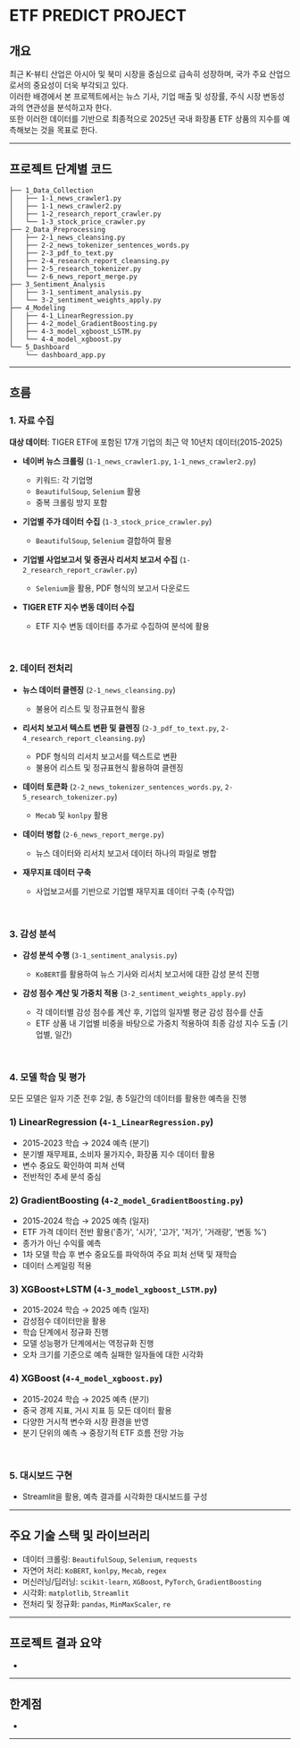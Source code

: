 # ETF PREDICT PROJECT


## 개요

최근 K-뷰티 산업은 아시아 및 북미 시장을 중심으로 급속히 성장하며, 국가 주요 산업으로서의 중요성이 더욱 부각되고 있다.    
이러한 배경에서 본 프로젝트에서는 뉴스 기사, 기업 매출 및 성장률, 주식 시장 변동성과의 연관성을 분석하고자 한다.     
또한 이러한 데이터를 기반으로 최종적으로 2025년 국내 화장품 ETF 상품의 지수를 예측해보는 것을 목표로 한다.    

---

## 프로젝트 단계별 코드

```
├── 1_Data_Collection
│   ├── 1-1_news_crawler1.py
│   ├── 1-1_news_crawler2.py
│   ├── 1-2_research_report_crawler.py
│   └── 1-3_stock_price_crawler.py
├── 2_Data_Preprocessing
│   ├── 2-1_news_cleansing.py
│   ├── 2-2_news_tokenizer_sentences_words.py
│   ├── 2-3_pdf_to_text.py
│   ├── 2-4_research_report_cleansing.py
│   ├── 2-5_research_tokenizer.py
│   └── 2-6_news_report_merge.py
├── 3_Sentiment_Analysis
│   ├── 3-1_sentiment_analysis.py
│   └── 3-2_sentiment_weights_apply.py
├── 4_Modeling
│   ├── 4-1_LinearRegression.py
│   ├── 4-2_model_GradientBoosting.py
│   ├── 4-3_model_xgboost_LSTM.py
│   └── 4-4_model_xgboost.py
└── 5_Dashboard
    └── dashboard_app.py
```

---

## 흐름

### 1. 자료 수집  

**대상 데이터**: TIGER ETF에 포함된 17개 기업의 최근 약 10년치 데이터(2015-2025)

- **네이버 뉴스 크롤링** (`1-1_news_crawler1.py`, `1-1_news_crawler2.py`)  
  - 키워드: 각 기업명  
  - `BeautifulSoup`, `Selenium` 활용  
  - 중복 크롤링 방지 포함

- **기업별 주가 데이터 수집** (`1-3_stock_price_crawler.py`)
  - `BeautifulSoup`, `Selenium` 결합하여 활용

- **기업별 사업보고서 및 증권사 리서치 보고서 수집** (`1-2_research_report_crawler.py`)  
  - `Selenium`을 활용, PDF 형식의 보고서 다운로드

- **TIGER ETF 지수 변동 데이터 수집**  
  - ETF 지수 변동 데이터를 추가로 수집하여 분석에 활용

<br>

### 2. 데이터 전처리

- **뉴스 데이터 클렌징** (`2-1_news_cleansing.py`)  
  - 불용어 리스트 및 정규표현식 활용

- **리서치 보고서 텍스트 변환 및 클렌징** (`2-3_pdf_to_text.py`, `2-4_research_report_cleansing.py`)  
  - PDF 형식의 리서치 보고서를 텍스트로 변환  
  - 불용어 리스트 및 정규표현식 활용하여 클렌징

- **데이터 토큰화** (`2-2_news_tokenizer_sentences_words.py`, `2-5_research_tokenizer.py`)  
  - `Mecab` 및 `konlpy` 활용

- **데이터 병합** (`2-6_news_report_merge.py`)  
  - 뉴스 데이터와 리서치 보고서 데이터 하나의 파일로 병합

- **재무지표 데이터 구축**  
  - 사업보고서를 기반으로 기업별 재무지표 데이터 구축 (수작업)

<br>

### 3. 감성 분석

- **감성 분석 수행** (`3-1_sentiment_analysis.py`)  
  - `KoBERT`를 활용하여 뉴스 기사와 리서치 보고서에 대한 감성 분석 진행

- **감성 점수 계산 및 가중치 적용** (`3-2_sentiment_weights_apply.py`)  
  - 각 데이터별 감성 점수를 계산 후, 기업의 일자별 평균 감성 점수를 산출  
  - ETF 상품 내 기업별 비중을 바탕으로 가중치 적용하여 최종 감성 지수 도출 (기업별, 일간)

<br>

### 4. 모델 학습 및 평가

모든 모델은 일자 기준 전후 2일, 총 5일간의 데이터를 활용한 예측을 진행

### 1) LinearRegression (`4-1_LinearRegression.py`)  
- 2015-2023 학습 → 2024 예측 (분기)  
- 분기별 재무제표, 소비자 물가지수, 화장품 지수 데이터 활용  
- 변수 중요도 확인하여 피쳐 선택  
- 전반적인 추세 분석 중심  

### 2) GradientBoosting (`4-2_model_GradientBoosting.py`)
- 2015-2024 학습 → 2025 예측 (일자)   
- ETF 가격 데이터 전반 활용('종가', '시가', '고가', '저가', '거래량', '변동 %')  
- 종가가 아닌 수익률 예측  
- 1차 모델 학습 후 변수 중요도를 파악하여 주요 피처 선택 및 재학습  
- 데이터 스케일링 적용

### 3) XGBoost+LSTM (`4-3_model_xgboost_LSTM.py`)  
- 2015-2024 학습 → 2025 예측 (일자)   
- 감성점수 데이터만을 활용  
- 학습 단계에서 정규화 진행  
- 모델 성능평가 단계에서는 역정규화 진행  
- 오차 크기를 기준으로 예측 실패한 일자들에 대한 시각화

### 4) XGBoost (`4-4_model_xgboost.py`)  
- 2015-2024 학습 → 2025 예측 (분기)   
- 중국 경제 지표, 거시 지표 등 모든 데이터 활용  
- 다양한 거시적 변수와 시장 환경을 반영   
- 분기 단위의 예측 → 중장기적 ETF 흐름 전망 가능

<br>

### 5. 대시보드 구현

- Streamlit을 활용, 예측 결과를 시각화한 대시보드를 구성

---

## 주요 기술 스택 및 라이브러리

- 데이터 크롤링: `BeautifulSoup`, `Selenium`, `requests`  
- 자연어 처리: `KoBERT`, `konlpy`, `Mecab`, `regex`  
- 머신러닝/딥러닝: `scikit-learn`, `XGBoost`, `PyTorch`, `GradientBoosting`  
- 시각화: `matplotlib`, `Streamlit`  
- 전처리 및 정규화: `pandas`, `MinMaxScaler`, `re`  

---

## 프로젝트 결과 요약

- 

---

## 한계점

- 

---
